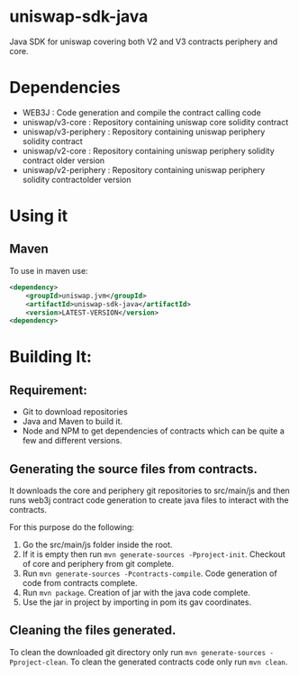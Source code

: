 # uniswap-sdk-java
Java SDK for uniswap covering both V2 and V3 contracts periphery and core.

# Dependencies

- WEB3J : Code generation and compile the contract calling code
- uniswap/v3-core : Repository containing uniswap core solidity contract
- uniswap/v3-periphery : Repository containing uniswap periphery solidity contract
- uniswap/v2-core : Repository containing uniswap periphery solidity contract older version
- uniswap/v2-periphery : Repository containing uniswap periphery solidity contractolder version

# Using it

## Maven

To use in maven use:
```xml
<dependency>
	<groupId>uniswap.jvm</groupId>
	<artifactId>uniswap-sdk-java</artifactId>
	<version>LATEST-VERSION</version>
<dependency>
```
# Building It:

## Requirement:

- Git to download repositories
- Java and Maven to build it.
- Node and NPM to get dependencies of contracts which can be quite a few and different versions.

## Generating the source files from contracts.
It downloads the core and periphery git repositories to src/main/js and then runs web3j contract code generation to create java files to interact with the contracts.

For this purpose do the following:

1. Go the src/main/js folder inside the root.
2. If it is empty then run `mvn generate-sources -Pproject-init`. Checkout of core and periphery from git complete.
3. Run `mvn generate-sources -Pcontracts-compile`. Code generation of code from contracts complete.
4. Run `mvn package`. Creation of jar with the java code complete.
5. Use the jar in project by importing in pom its gav coordinates.

## Cleaning the files generated.

To clean the downloaded git directory only run `mvn generate-sources -Pproject-clean`.
To clean the generated contracts code only run `mvn clean`.
